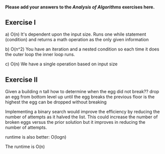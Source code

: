 #### Please add your answers to the ***Analysis of  Algorithms*** exercises here.

## Exercise I

a) O(n) It's dependent upon the input size. Runs one while statement (condition) and returns a math operation as the only given information


b) O(n^2) You have an iteration and a nested condition so each time it does the outer loop the inner loop runs.


c) O(n) We have a single operation based on input size

## Exercise II

Given a building n tall
how to determine when the egg did not break??
drop an egg from bottom level  up until the egg breaks
the previous floor is the highest the egg can be dropped without breaking


Implementing a binary search would improve the efficiency by reducing the number of attempts as it halved the list. This could increase the number of broken eggs versus the prior solution but it improves in reducing the number of attempts.

runtime is also better: O(logn)

The runtime is O(n) 


